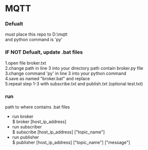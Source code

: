 # MQTT  

### Defualt
must place this repo to D:\mqtt  
and python command is 'py'

### IF NOT Defualt, update .bat files
1.open file broker.txt  
2.change path in line 3 into your directory path contain broker.py file  
3.change command 'py' in line 3 into your python command  
4.save as named "broker.bat" and replace  
5.repeat step 1-3 with subscribe.txt and publish.txt (optional test.txt)
  
### run  
path to where contains .bat files
- run broker  
$ broker [host_ip_address]  
- run subscriber  
$ subscribe [host_ip_address] ["topic_name"]  
- run publisher  
$ publisher [host_ip_address] ["topic_name"] ["message"]  
